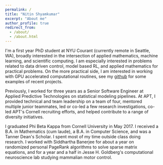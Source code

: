 ```yaml
---
permalink: /
title: "Nitin Shyamkumar"
excerpt: "About me"
author_profile: true
redirect_from: 
  - /about/
  - /about.html
---
```


I'm a first year PhD student at NYU Courant (currently remote in Seattle, WA), broadly interested in the intersection of applied mathematics, machine learning, and scientific computing. I am especially interested in problems related to data driven control, model based RL, and applied mathematics for practical problems. On the more practical side, I am interested in working with GPU accelerated computational routines, see my [github](https://github.com/nitinshyamk/operator-inference-cuda) for some examples of recent projects.

Previously, I worked for three years as a Senior Software Engineer at Applied Predictive Technologies on statistical modeling pipelines. At APT, I provided technical and team leadership on a team of four, mentored multiple junior teammates, led or co-led a few research investigations, co-led APT's Cornell recruiting efforts, and helped contribute to a range of diversity initiatives. 

I graduated Phi Beta Kappa from Cornell University in May 2017. I received a B.A. in Mathematics (cum laude), a B.A. in Computer Science, and was a Tanner Dean's Scholar. I spent most of my time outside class doing research. I worked with Siddhartha Banerjee for about a year on randomized personal PageRank algorithms to solve sparse matrix equations, and for a year and a half in Jesse H. Goldberg's computational neuroscience lab studying mammalian motor control.